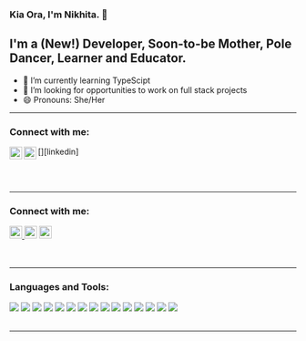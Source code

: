 ### Kia Ora, I'm Nikhita.  👋

## I'm a (New!) Developer, Soon-to-be Mother, Pole Dancer, Learner and Educator.  

- 🌱 I’m currently learning TypeScipt
- 👯 I’m looking for opportunities to work on full stack projects  
- 😄 Pronouns: She/Her

---
### Connect with me:

[<img align="left" alt="nikhita khanduri | LinkedIn" width="22px" src="https://cdn.jsdelivr.net/npm/simple-icons@v3/icons/linkedin.svg" />][linkedin]
[<img align="left" alt="nikhita khanduri | LinkedIn" width="22px" src="https://cdn.jsdelivr.net/npm/simple-icons@v3/icons/instagram.svg" />][instagram]

<br/>
<br/>

---

### Connect with me:

<div>
<a href="https://www.linkedin.com/in/nikhitakhanduri/" target="_blank"><img color="blue" alt="nikhita khanduri | LinkedIn" width="22px" src="https://cdn.jsdelivr.net/npm/simple-icons@v3/icons/linkedin.svg" />
<a href="https://k.nikhita@gmail.com" target="_blank"><img alt="nikhita khanduri | Gmail" width="22px" src="https://cdn.jsdelivr.net/npm/simple-icons@v3/icons/gmail.svg" /></a>
<a href="https://www.instagram.com/hindipendentgirl/" target="_blank"><img alt="nikhita khanduri | Instagram" width="22px" src="https://cdn.jsdelivr.net/npm/simple-icons@v3/icons/instagram.svg" /></a>

</div>
<br/>
<br/>

---


### Languages and Tools:
<div>
<img src="https://img.shields.io/badge/-Visual%20Studio%20Code-007ACC?logo=Visual-Studio-Code&logoColor=white&style=flat">
<img src="https://img.shields.io/badge/-Git-F05032?logo=Git&logoColor=white&style=flat">
<img src="https://img.shields.io/badge/-GitHub-181717?logo=GitHub&logoColor=white&style=flat">
<img src="https://img.shields.io/badge/-HTML5-E34F26?logo=HTML5&logoColor=white&style=flat">
<img src="https://img.shields.io/badge/-CSS-1572B6?logo=CSS3&logoColor=white&style=flat">
<img src="https://img.shields.io/badge/-JavaScript-F7DF1E?logo=JavaScript&logoColor=white&style=flat">
<img src="https://img.shields.io/badge/-NodeJS-339933?logo=Node.js&logoColor=white&style=flat">
<img src="https://img.shields.io/badge/-SQLite-003B57?logo=SQLite&logoColor=white&style=flat">
<img src="https://img.shields.io/badge/-Jest-C21325?logo=Jest&logoColor=white&style=flat">
<img src="https://img.shields.io/badge/-React-61DAFB?logo=React&logoColor=white&style=flat">
<img src="https://img.shields.io/badge/-Redux-764ABC?logo=Redux&logoColor=white&style=flat">
<img src="https://img.shields.io/badge/-Heroku-430098?logo=Heroku&logoColor=white&style=flat">
<img src="https://img.shields.io/badge/-Auth0-EB5424?logo=Auth0&logoColor=white&style=flat">
<img src="https://img.shields.io/badge/-Next.js-000000?logo=Next.js&logoColor=white&style=flat">
<img src="https://img.shields.io/badge/-Sass-CC6699?logo=Sass&logoColor=white&style=flat">
</div>

<br/>

---

[instagram]: 
[linkedin]: 

